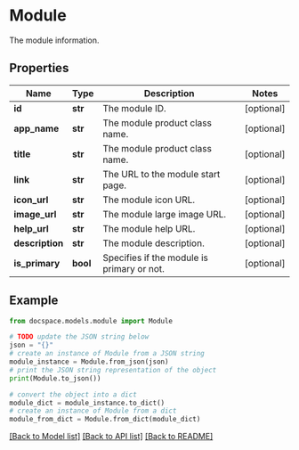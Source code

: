 # Module

The module information.

## Properties

Name | Type | Description | Notes
------------ | ------------- | ------------- | -------------
**id** | **str** | The module ID. | [optional] 
**app_name** | **str** | The module product class name. | [optional] 
**title** | **str** | The module product class name. | [optional] 
**link** | **str** | The URL to the module start page. | [optional] 
**icon_url** | **str** | The module icon URL. | [optional] 
**image_url** | **str** | The module large image URL. | [optional] 
**help_url** | **str** | The module help URL. | [optional] 
**description** | **str** | The module description. | [optional] 
**is_primary** | **bool** | Specifies if the module is primary or not. | [optional] 

## Example

```python
from docspace.models.module import Module

# TODO update the JSON string below
json = "{}"
# create an instance of Module from a JSON string
module_instance = Module.from_json(json)
# print the JSON string representation of the object
print(Module.to_json())

# convert the object into a dict
module_dict = module_instance.to_dict()
# create an instance of Module from a dict
module_from_dict = Module.from_dict(module_dict)
```
[[Back to Model list]](../README.md#documentation-for-models) [[Back to API list]](../README.md#documentation-for-api-endpoints) [[Back to README]](../README.md)



